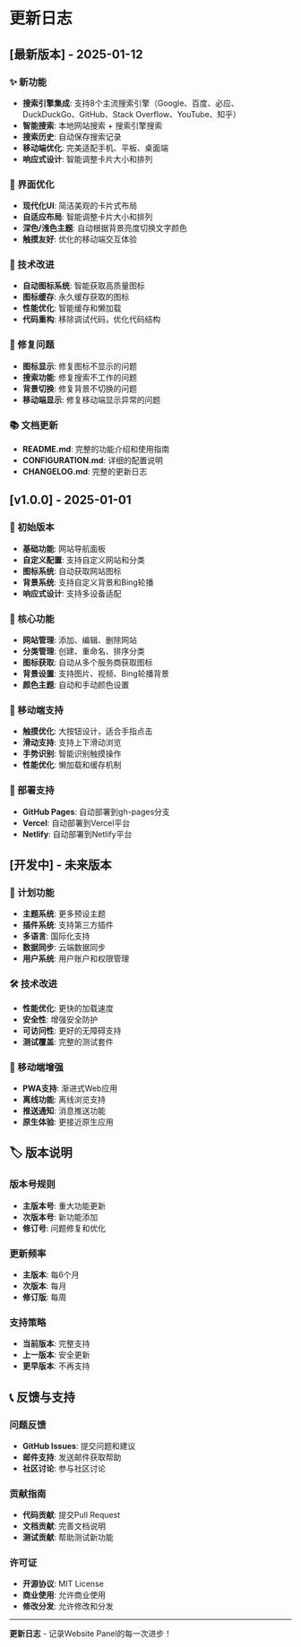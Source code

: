 # 更新日志

## [最新版本] - 2025-01-12

### ✨ 新功能
- **搜索引擎集成**: 支持8个主流搜索引擎（Google、百度、必应、DuckDuckGo、GitHub、Stack Overflow、YouTube、知乎）
- **智能搜索**: 本地网站搜索 + 搜索引擎搜索
- **搜索历史**: 自动保存搜索记录
- **移动端优化**: 完美适配手机、平板、桌面端
- **响应式设计**: 智能调整卡片大小和排列

### 🎨 界面优化
- **现代化UI**: 简洁美观的卡片式布局
- **自适应布局**: 智能调整卡片大小和排列
- **深色/浅色主题**: 自动根据背景亮度切换文字颜色
- **触摸友好**: 优化的移动端交互体验

### 🔧 技术改进
- **自动图标系统**: 智能获取高质量图标
- **图标缓存**: 永久缓存获取的图标
- **性能优化**: 智能缓存和懒加载
- **代码重构**: 移除调试代码，优化代码结构

### 🐛 修复问题
- **图标显示**: 修复图标不显示的问题
- **搜索功能**: 修复搜索不工作的问题
- **背景切换**: 修复背景不切换的问题
- **移动端显示**: 修复移动端显示异常的问题

### 📚 文档更新
- **README.md**: 完整的功能介绍和使用指南
- **CONFIGURATION.md**: 详细的配置说明
- **CHANGELOG.md**: 完整的更新日志

## [v1.0.0] - 2025-01-01

### 🎉 初始版本
- **基础功能**: 网站导航面板
- **自定义配置**: 支持自定义网站和分类
- **图标系统**: 自动获取网站图标
- **背景系统**: 支持自定义背景和Bing轮播
- **响应式设计**: 支持多设备适配

### 🔧 核心功能
- **网站管理**: 添加、编辑、删除网站
- **分类管理**: 创建、重命名、排序分类
- **图标获取**: 自动从多个服务商获取图标
- **背景设置**: 支持图片、视频、Bing轮播背景
- **颜色主题**: 自动和手动颜色设置

### 📱 移动端支持
- **触摸优化**: 大按钮设计，适合手指点击
- **滑动支持**: 支持上下滑动浏览
- **手势识别**: 智能识别触摸操作
- **性能优化**: 懒加载和缓存机制

### 🚀 部署支持
- **GitHub Pages**: 自动部署到gh-pages分支
- **Vercel**: 自动部署到Vercel平台
- **Netlify**: 自动部署到Netlify平台

## [开发中] - 未来版本

### 🔮 计划功能
- **主题系统**: 更多预设主题
- **插件系统**: 支持第三方插件
- **多语言**: 国际化支持
- **数据同步**: 云端数据同步
- **用户系统**: 用户账户和权限管理

### 🛠️ 技术改进
- **性能优化**: 更快的加载速度
- **安全性**: 增强安全防护
- **可访问性**: 更好的无障碍支持
- **测试覆盖**: 完整的测试套件

### 📱 移动端增强
- **PWA支持**: 渐进式Web应用
- **离线功能**: 离线浏览支持
- **推送通知**: 消息推送功能
- **原生体验**: 更接近原生应用

## 🏷️ 版本说明

### 版本号规则
- **主版本号**: 重大功能更新
- **次版本号**: 新功能添加
- **修订号**: 问题修复和优化

### 更新频率
- **主版本**: 每6个月
- **次版本**: 每月
- **修订版**: 每周

### 支持策略
- **当前版本**: 完整支持
- **上一版本**: 安全更新
- **更早版本**: 不再支持

## 📞 反馈与支持

### 问题反馈
- **GitHub Issues**: 提交问题和建议
- **邮件支持**: 发送邮件获取帮助
- **社区讨论**: 参与社区讨论

### 贡献指南
- **代码贡献**: 提交Pull Request
- **文档贡献**: 完善文档说明
- **测试贡献**: 帮助测试新功能

### 许可证
- **开源协议**: MIT License
- **商业使用**: 允许商业使用
- **修改分发**: 允许修改和分发

---

**更新日志** - 记录Website Panel的每一次进步！
